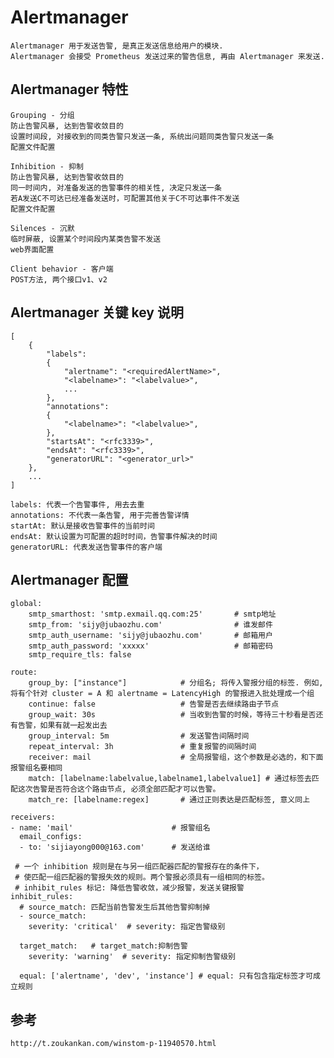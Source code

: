 # Alertmanager

    Alertmanager 用于发送告警, 是真正发送信息给用户的模块.
    Alertmanager 会接受 Prometheus 发送过来的警告信息, 再由 Alertmanager 来发送.

## Alertmanager 特性

    Grouping - 分组
    防止告警风暴, 达到告警收敛目的
    设置时间段, 对接收到的同类告警只发送一条, 系统出问题同类告警只发送一条
    配置文件配置
    
    Inhibition - 抑制
    防止告警风暴, 达到告警收敛目的
    同一时间内, 对准备发送的告警事件的相关性, 决定只发送一条
    若A发送C不可达已经准备发送时，可配置其他关于C不可达事件不发送
    配置文件配置
    
    Silences - 沉默
    临时屏蔽, 设置某个时间段内某类告警不发送
    web界面配置
    
    Client behavior - 客户端
    POST方法, 两个接口v1、v2


## Alertmanager 关键 key 说明

    [
        {
            "labels": 
            {
                "alertname": "<requiredAlertName>",
                "<labelname>": "<labelvalue>",
                ...
            },
            "annotations": 
            {
                "<labelname>": "<labelvalue>",
            },
            "startsAt": "<rfc3339>",
            "endsAt": "<rfc3339>",
            "generatorURL": "<generator_url>"
        },
        ...
    ]
    
    labels: 代表一个告警事件, 用去去重
    annotations: 不代表一条告警, 用于完善告警详情
    startAt: 默认是接收告警事件的当前时间
    endsAt: 默认设置为可配置的超时时间，告警事件解决的时间
    generatorURL: 代表发送告警事件的客户端
    
## Alertmanager 配置

    global:
        smtp_smarthost: 'smtp.exmail.qq.com:25'       # smtp地址
        smtp_from: 'sijy@jubaozhu.com'                # 谁发邮件
        smtp_auth_username: 'sijy@jubaozhu.com'       # 邮箱用户
        smtp_auth_password: 'xxxxx'                   # 邮箱密码
        smtp_require_tls: false

    route:
        group_by: ["instance"]            # 分组名; 将传入警报分组的标签. 例如, 将有个针对 cluster = A 和 alertname = LatencyHigh 的警报进入批处理成一个组
        continue: false                   # 告警是否去继续路由子节点
        group_wait: 30s                   # 当收到告警的时候，等待三十秒看是否还有告警，如果有就一起发出去
        group_interval: 5m                # 发送警告间隔时间
        repeat_interval: 3h               # 重复报警的间隔时间
        receiver: mail                    # 全局报警组，这个参数是必选的，和下面报警组名要相同
        match: [labelname:labelvalue,labelname1,labelvalue1] # 通过标签去匹配这次告警是否符合这个路由节点, 必须全部匹配才可以告警。
        match_re: [labelname:regex]       # 通过正则表达是匹配标签, 意义同上

    receivers:
    - name: 'mail'                      # 报警组名
      email_configs:
      - to: 'sijiayong000@163.com'      # 发送给谁
      
     # 一个 inhibition 规则是在与另一组匹配器匹配的警报存在的条件下，
     # 使匹配一组匹配器的警报失效的规则。两个警报必须具有一组相同的标签。 
     # inhibit_rules 标记: 降低告警收敛，减少报警，发送关键报警
    inhibit_rules:
      # source_match: 匹配当前告警发生后其他告警抑制掉
      - source_match:
        severity: 'critical'  # severity: 指定告警级别
        
      target_match:   # target_match:抑制告警
        severity: 'warning'  # severity: 指定抑制告警级别
        
      equal: ['alertname', 'dev', 'instance'] # equal: 只有包含指定标签才可成立规则


      
## 参考
    
    http://t.zoukankan.com/winstom-p-11940570.html